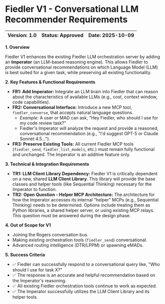 # Fiedler V1 - Conversational LLM Recommender Requirements
| **Version:** 1.0 | **Status:** Approved | **Date:** 2025-10-09 |
| :--- | :--- | :--- |

**1. Overview**

Fiedler V1 enhances the existing Fiedler LLM orchestration server by adding an **Imperator** (an LLM-based reasoning engine). This allows Fiedler to provide conversational recommendations on which Language Model (LLM) is best suited for a given task, while preserving all existing functionality.

**2. Key Features & Functional Requirements**

*   **FR1: Add Imperator:** Integrate an LLM brain into Fiedler that can reason about the characteristics of available LLMs (e.g., cost, context window, code capabilities).
*   **FR2: Conversational Interface:** Introduce a new MCP tool, `fiedler_converse`, that accepts natural language questions.
    *   *Example:* A user or MAD can ask, "Hey Fiedler, who should I use for my code review task?"
    *   Fiedler's Imperator will analyze the request and provide a reasoned, conversational recommendation (e.g., "I'd suggest GPT-5 or Claude Sonnet 4.5...").
*   **FR3: Preserve Existing Tools:** All current Fiedler MCP tools (`fiedler_send`, `fiedler_list_models`, etc.) must remain fully functional and unchanged. The Imperator is an additive feature only.

**3. Technical & Integration Requirements**

*   **TR1: LLM Client Library Dependency:** Fiedler V1 is critically dependent on a new, shared **LLM Client Library**. This library will provide the base classes and helper tools (like Sequential Thinking) necessary for the Imperator to function.
*   **TR2: Open Question - Helper MCP Architecture:** The architecture for how the Imperator accesses its internal "helper" MCPs (e.g., Sequential Thinking) needs to be determined. Options include treating them as Python libraries, a shared helper server, or using existing MCP relays. This question must be answered during the design phase.

**4. Out of Scope for V1**

*   Joining the Rogers conversation bus.
*   Making existing orchestration tools (`fiedler_send`) conversational.
*   Advanced routing intelligence (DTR/LPPM) or spawning eMADs.

**5. Success Criteria**

*   ✅ Fiedler can successfully respond to a conversational query like, "Who should I use for task X?"
*   ✅ The response is an accurate and helpful recommendation based on the Imperator's reasoning.
*   ✅ All existing Fiedler orchestration tools continue to work as expected.
*   ✅ The Imperator successfully utilizes the LLM Client Library and its helper tools.
